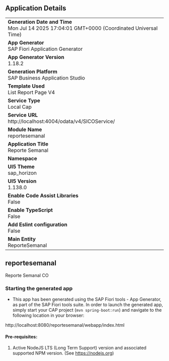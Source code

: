 ## Application Details
|               |
| ------------- |
|**Generation Date and Time**<br>Mon Jul 14 2025 17:04:01 GMT+0000 (Coordinated Universal Time)|
|**App Generator**<br>SAP Fiori Application Generator|
|**App Generator Version**<br>1.18.2|
|**Generation Platform**<br>SAP Business Application Studio|
|**Template Used**<br>List Report Page V4|
|**Service Type**<br>Local Cap|
|**Service URL**<br>http://localhost:4004/odata/v4/SICOService/|
|**Module Name**<br>reportesemanal|
|**Application Title**<br>Reporte Semanal|
|**Namespace**<br>|
|**UI5 Theme**<br>sap_horizon|
|**UI5 Version**<br>1.138.0|
|**Enable Code Assist Libraries**<br>False|
|**Enable TypeScript**<br>False|
|**Add Eslint configuration**<br>False|
|**Main Entity**<br>ReporteSemanal|

## reportesemanal

Reporte Semanal CO

### Starting the generated app

-   This app has been generated using the SAP Fiori tools - App Generator, as part of the SAP Fiori tools suite.  In order to launch the generated app, simply start your CAP project (```mvn spring-boot:run```) and navigate to the following location in your browser:

http://localhost:8080/reportesemanal/webapp/index.html

#### Pre-requisites:

1. Active NodeJS LTS (Long Term Support) version and associated supported NPM version.  (See https://nodejs.org)


